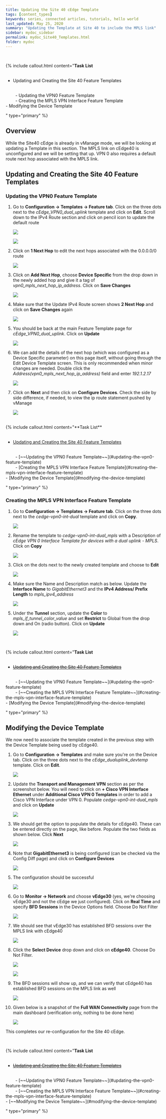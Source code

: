 ```yaml
---
title: Updating the Site 40 cEdge Template
tags: [content_types]
keywords: series, connected articles, tutorials, hello world
last_updated: May 25, 2020
summary: "Updating the Template at Site 40 to include the MPLS link"
sidebar: mydoc_sidebar
permalink: mydoc_Site40_Templates.html
folder: mydoc
---
```

<br/>

{% include callout.html content="**Task List**
<br/><br/>

- Updating and Creating the Site 40 Feature Templates
<br/>
&nbsp;&nbsp;&nbsp;&nbsp;&nbsp;&nbsp;&nbsp;&nbsp;- Updating the VPN0 Feature Template
    <br/>
&nbsp;&nbsp;&nbsp;&nbsp;&nbsp;&nbsp;&nbsp;&nbsp;- Creating the MPLS VPN Interface Feature Template
    <br/>
- Modifying the Device Template

<br/>

" type="primary" %}

## Overview

While the Site40 cEdge is already in vManage mode, we will be looking at updating a Template in this section. The MPLS link on cEdge40 is unconfigured and we will be setting that up. VPN 0 also requires a default route next hop associated with the MPLS link.

## Updating and Creating the Site 40 Feature Templates

### Updating the VPN0 Feature Template

1. Go to **Configuration -> Templates -> Feature tab**. Click on the three dots next to the *cEdge_VPN0_dual_uplink* template and click on **Edit**. Scroll down to the IPv4 Route section and click on pencil icon to update the default route

    ![](/images/cEdgeSite40_Templates/08_editvpn0temp_addipv4route.PNG)

    ![](/images/cEdgeSite40_Templates/09_editroute.PNG)

2. Click on **1 Next Hop** to edit the next hops associated with the 0.0.0.0/0 route

    ![](/images/cEdgeSite40_Templates/10_clic1nexthop.PNG)

3. Click on **Add Next Hop**, choose **Device Specific** from the drop down in the newly added hop and give it a tag of *vpn0_mpls_next_hop_ip_address*. Click on **Save Changes**

    ![](/images/cEdgeSite40_Templates/11_addhop.PNG)

4. Make sure that the Update IPv4 Route screen shows **2 Next Hop** and click on **Save Changes** again

    ![](/images/cEdgeSite40_Templates/12_2nh_save.PNG)

5. You should be back at the main Feature Template page for *cEdge_VPN0_dual_uplink*. Click on **Update**

    ![](/images/cEdgeSite40_Templates/13_update.PNG)

6. We can add the details of the next hop (which was configured as a Device Specific parameter) on this page itself, without going through the Edit Device Template screen. This is only recommended when minor changes are needed. Double click the *Address(vpn0_mpls_next_hop_ip_address)* field and enter *192.1.2.17*

    ![](/images/cEdgeSite40_Templates/14_editdirectly.PNG)

7. Click on **Next** and then click on **Configure Devices**. Check the side by side difference, if needed, to view the ip route statement pushed by vManage

    ![](/images/cEdgeSite40_Templates/15_sbs_routead_confdev.PNG)

<br/>
{% include callout.html content="**Task List**
<br/><br/>

- [Updating and Creating the Site 40 Feature Templates](#updating-and-creating-the-site-40-feature-templates)
<br/>
&nbsp;&nbsp;&nbsp;&nbsp;&nbsp;&nbsp;&nbsp;&nbsp;- [~~Updating the VPN0 Feature Template~~](#updating-the-vpn0-feature-template)
    <br/>
&nbsp;&nbsp;&nbsp;&nbsp;&nbsp;&nbsp;&nbsp;&nbsp;- [Creating the MPLS VPN Interface Feature Template](#creating-the-mpls-vpn-interface-feature-template)
    <br/>
- [Modifying the Device Template](#modifying-the-device-template)

<br/>

" type="primary" %}

### Creating the MPLS VPN Interface Feature Template

1. Go to **Configuration -> Templates -> Feature tab**. Click on the three dots next to the *cedge-vpn0-int-dual* template and click on **Copy**.

    ![](/images/cEdgeSite40_Templates/01_copy.PNG)

2. Rename the template to *cedge-vpn0-int-dual_mpls* with a Description of *cEdge VPN 0 Interface Template for devices with a dual uplink - MPLS*. Click on **Copy**

    ![](/images/cEdgeSite40_Templates/02_mpls.PNG)

3. Click on the dots next to the newly created template and choose to **Edit**

    ![](/images/cEdgeSite40_Templates/03_edit.PNG)

4. Make sure the Name and Description match as below. Update the **Interface Name** to *GigabitEthernet3* and the **IPv4 Address/ Prefix Length** to *mpls_ipv4_address*

    ![](/images/cEdgeSite40_Templates/04_name_desc_int_ip.PNG)

5. Under the **Tunnel** section, update the **Color** to *mpls_if_tunnel_color_value* and set **Restrict** to Global from the drop down and On (radio button). Click on **Update**

    ![](/images/cEdgeSite40_Templates/05_tunndet.PNG)

<br/>

{% include callout.html content="**Task List**
<br/><br/>

- [~~Updating and Creating the Site 40 Feature Templates~~](#updating-and-creating-the-site-40-feature-templates)
<br/>
&nbsp;&nbsp;&nbsp;&nbsp;&nbsp;&nbsp;&nbsp;&nbsp;- [~~Updating the VPN0 Feature Template~~](#updating-the-vpn0-feature-template)
    <br/>
&nbsp;&nbsp;&nbsp;&nbsp;&nbsp;&nbsp;&nbsp;&nbsp;- [~~Creating the MPLS VPN Interface Feature Template~~](#creating-the-mpls-vpn-interface-feature-template)
    <br/>
- [Modifying the Device Template](#modifying-the-device-template)

<br/>

" type="primary" %}

## Modifying the Device Template

We now need to associate the template created in the previous step with the Device Template being used by cEdge40.

1. Go to **Configuration -> Templates** and make sure you're on the Device tab. Click on the three dots next to the *cEdge_dualuplink_devtemp* template. Click on **Edit**.

    ![](/images/cEdgeSite40_Templates/06_editdevtemp.PNG)

2. Update the **Transport and Management VPN** section as per the screenshot below. You will need to click on **+ Cisco VPN Interface Ethernet** under **Additional Cisco VPN 0 Templates** in order to add a Cisco VPN Interface under VPN 0. Populate *cedge-vpn0-int-dual_mpls* and click on **Update**

    ![](/images/cEdgeSite40_Templates/07_addvpnint_update.PNG)

3. We should get the option to populate the details for cEdge40. These can be entered directly on the page, like before. Populate the two fields as shown below. Click **Next**

    ![](/images/cEdgeSite40_Templates/16_editdirectly.PNG)

4. Note that **GigabitEthernet3** is being configured (can be checked via the Config Diff page) and click on **Configure Devices**

    ![](/images/cEdgeSite40_Templates/17_sbsdiff_addgig3.PNG)

5. The configuration should be successful

    ![](/images/cEdgeSite40_Templates/18_confsucc.PNG)

6. Go to **Monitor -> Network** and choose **vEdge30** (yes, we're choosing vEdge30 and not the cEdge we just configured). Click on **Real Time** and specify **BFD Sessions** in the Device Options field. Choose Do Not Filter

    ![](/images/cEdgeSite40_Templates/19_mon_net_ve30_real_bfd_dnf.PNG)

7. We should see that vEdge30 has established BFD sessions over the MPLS link with cEdge40

    ![](/images/cEdgeSite40_Templates/20_ve30bfdwithce40mpls.PNG)

8. Click the **Select Device** drop down and click on **cEdge40**. Choose Do Not Filter.

    ![](/images/cEdgeSite40_Templates/21_choosece40.PNG)

    ![](/images/cEdgeSite40_Templates/22_dnf.PNG)

9. The BFD sessions will show up, and we can verify that cEdge40 has established BFD sessions on the MPLS link as well

    ![](/images/cEdgeSite40_Templates/23_bfd_on_mpls.PNG)

10. Given below is a snapshot of the **Full WAN Connectivity** page from the main dashboard (verification only, nothing to be done here)

    ![](/images/cEdgeSite40_Templates/24_snapshot.PNG)

This completes our re-configuration for the Site 40 cEdge.

<br/>

{% include callout.html content="**Task List**
<br/><br/>

- [~~Updating and Creating the Site 40 Feature Templates~~](#updating-and-creating-the-site-40-feature-templates)
<br/>
&nbsp;&nbsp;&nbsp;&nbsp;&nbsp;&nbsp;&nbsp;&nbsp;- [~~Updating the VPN0 Feature Template~~](#updating-the-vpn0-feature-template)
    <br/>
&nbsp;&nbsp;&nbsp;&nbsp;&nbsp;&nbsp;&nbsp;&nbsp;- [~~Creating the MPLS VPN Interface Feature Template~~](#creating-the-mpls-vpn-interface-feature-template)
    <br/>
- [~~Modifying the Device Template~~](#modifying-the-device-template)

<br/>

" type="primary" %}
